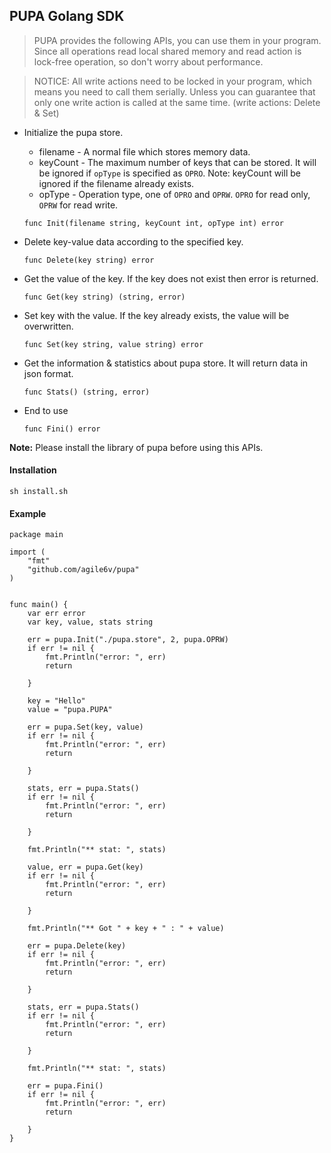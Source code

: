 ## PUPA Golang SDK

>PUPA provides the following APIs, you can use them in your program. Since all operations read local shared memory and read action is lock-free operation, so don't worry about performance.

>NOTICE: All write actions need to be locked in your program, which means you need to call them serially. Unless you can guarantee that only one write action is called at the same time. (write actions: Delete & Set)



* Initialize the pupa store.

    * filename - A normal file which stores memory data.
    * keyCount - The maximum number of keys that can be stored. It will be ignored if `opType` is specified as `OPRO`.
    Note: keyCount will be ignored if the filename already exists.
    * opType - Operation type, one of `OPRO` and `OPRW`. `OPRO` for read only, `OPRW` for read write.

    ```golang
    func Init(filename string, keyCount int, opType int) error
    ```

* Delete key-value data according to the specified key.
    ```golang
    func Delete(key string) error
    ```


* Get the value of the key. If the key does not exist then error is returned.
    ```golang
    func Get(key string) (string, error)
    ```

* Set key with the value. If the key already exists, the value will be overwritten.
    ```golang
    func Set(key string, value string) error
    ```

* Get the information & statistics about pupa store. It will return data in json format.
    ```golang
    func Stats() (string, error)
    ```

* End to use
    ```golang
    func Fini() error
    ```

**Note:** Please install the library of pupa before using this APIs.


#### Installation

```shell
sh install.sh
```


#### Example

```golang
package main

import (
    "fmt"
    "github.com/agile6v/pupa"
)


func main() {
    var err error
    var key, value, stats string

    err = pupa.Init("./pupa.store", 2, pupa.OPRW)
    if err != nil {
        fmt.Println("error: ", err)
        return

    }

    key = "Hello"
    value = "pupa.PUPA"

    err = pupa.Set(key, value)
    if err != nil {
        fmt.Println("error: ", err)
        return

    }

    stats, err = pupa.Stats()
    if err != nil {
        fmt.Println("error: ", err)
        return

    }

    fmt.Println("** stat: ", stats)

    value, err = pupa.Get(key)
    if err != nil {
        fmt.Println("error: ", err)
        return

    }

    fmt.Println("** Got " + key + " : " + value)

    err = pupa.Delete(key)
    if err != nil {
        fmt.Println("error: ", err)
        return

    }

    stats, err = pupa.Stats()
    if err != nil {
        fmt.Println("error: ", err)
        return

    }

    fmt.Println("** stat: ", stats)

    err = pupa.Fini()
    if err != nil {
        fmt.Println("error: ", err)
        return

    }
}

```